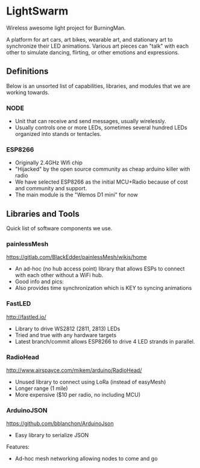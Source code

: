 # LightSwarm
Wireless awesome light project for BurningMan.

A platform for art cars, art bikes, wearable art, and stationary art to synchronize their LED animations.  Various art pieces can "talk" with each other to simulate dancing, flirting, or other emotions and expressions.



## Definitions
Below is an unsorted list of capabilities, libraries, and modules that we are working towards.

### NODE
* Unit that can receive and send messages, usually wirelessly.
* Usually controls one or more LEDs, sometimes several hundred LEDs organized into stands or tentacles.

### ESP8266
* Originally 2.4GHz Wifi chip
* "Hijacked" by the open source community as cheap arduino killer with radio
* We have selected ESP8266 as the initial MCU+Radio because of cost and community and support.
* The main module is the "Wemos D1 mini" for now


## Libraries and Tools
Quick list of software components we use.

### painlessMesh
https://gitlab.com/BlackEdder/painlessMesh/wikis/home

* An ad-hoc (no hub access point) library that allows ESPs to connect with each other without a WiFi hub.
* Good info and pics: 
* Also provides time synchronization which is KEY to syncing animations

### FastLED
http://fastled.io/

* Library to drive WS2812 (2811, 2813) LEDs
* Tried and true with any hardware targets
* Latest branch/commit allows ESP8266 to drive 4 LED strands in parallel.

### RadioHead
http://www.airspayce.com/mikem/arduino/RadioHead/

* Unused library to connect using LoRa (instead of easyMesh)
* Longer range (1 mile)
* More expensive ($10 per radio, no including MCU)

### ArduinoJSON
https://github.com/bblanchon/ArduinoJson

* Easy library to serialize JSON



Features:
* Ad-hoc mesh networking allowing nodes to come and go
